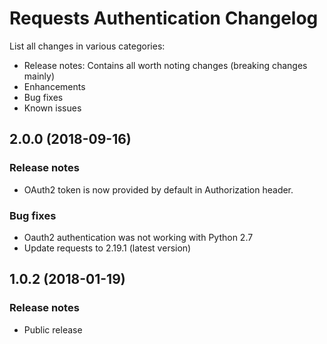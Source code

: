 # Requests Authentication Changelog #

List all changes in various categories:
* Release notes: Contains all worth noting changes (breaking changes mainly)
* Enhancements
* Bug fixes
* Known issues

## 2.0.0 (2018-09-16) ##

### Release notes ###

- OAuth2 token is now provided by default in Authorization header.

### Bug fixes ###

- Oauth2 authentication was not working with Python 2.7
- Update requests to 2.19.1 (latest version)

## 1.0.2 (2018-01-19) ##

### Release notes ###

- Public release
